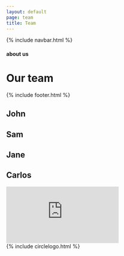 ```yaml
---
layout: default
page: team
title: Team
---
```


{% include navbar.html %}

<div class="team-section">
<h4 class="team-tag">about us</h4>
        <h1 class="team-title">Our team</h1>
{% include footer.html %}
<div class="team-cards-container">
    <div class="team-card card-1" style="background-image: url(/assets/images/team-john.png);">
    <h2 class="team-card-name">John</h2>
    </div>
    <div class="team-card card-2"><h2 class="team-card-name">Sam</h2></div>
    <div class="team-card card-3"><h2 class="team-card-name">Jane</h2></div>
    <div class="team-card card-4"><h2 class="team-card-name">Carlos</h2></div>
</div>
    <div class="video-container"><iframe src="https://streamable.com/e/ahad9k?autoplay=1&nocontrols=1" frameborder="0" allowfullscreen allow="autoplay"></iframe>
    </div>
</div>
<div class="circlelogo-center">
{% include circlelogo.html %}
<div>

 <script src="../js/circlelogo.js"></script>
 <script src="../js/bgvideo.js"></script>
